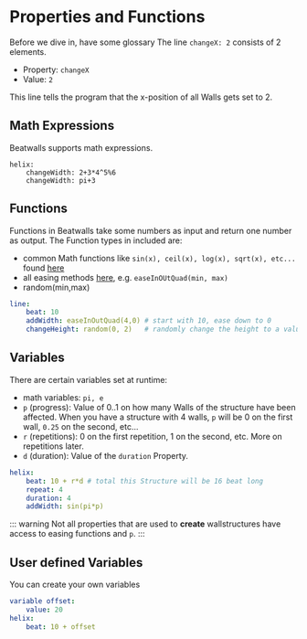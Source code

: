 # Properties and Functions

Before we dive in, have some glossary
The line `changeX: 2` consists of 2 elements.
- Property: `changeX`
- Value: `2`

This line tells the program that the x-position of all Walls gets set to 2.

## Math Expressions

Beatwalls supports math expressions. 

```
helix:
    changeWidth: 2+3*4^5%6
    changeWidth: pi+3
```

## Functions

Functions in Beatwalls take some numbers as input and return one number as output.
The Function types in included are:
- common Math functions like `sin(x), ceil(x), log(x), sqrt(x), etc...`  found [here](https://www.objecthunter.net/exp4j/#Built-in_functions)
- all easing methods [here](https://easings.net/), e.g. `easeInOUtQuad(min, max)`
- random(min,max)

```yaml
line:
    beat: 10
    addWidth: easeInOutQuad(4,0) # start with 10, ease down to 0
    changeHeight: random(0, 2)   # randomly change the height to a value between 0 and 2
```

## Variables

There are certain variables set at runtime:
- math variables: `pi, e`
- `p` (progress): Value of 0..1 on how many Walls of the structure have been affected.
When you have a structure with 4 walls, `p` will be 0 on the first wall, `0.25` on the second, etc...
- `r` (repetitions): 0 on the first repetition, 1 on the second, etc. More on repetitions later.
- `d` (duration): Value of the `duration` Property.

```yaml
helix:
    beat: 10 + r*d # total this Structure will be 16 beat long
    repeat: 4
    duration: 4
    addWidth: sin(pi*p)
```

::: warning
Not all properties that are used to __create__ wallstructures have access to easing functions and `p`.
:::

## User defined Variables

You can create your own variables

```yaml
variable offset:
    value: 20
helix:
    beat: 10 + offset
```
